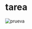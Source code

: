 # tarea

![prueva](https://github.com/user-attachments/assets/cfa29719-4af4-4c92-baf4-8f9033dab1a4)
